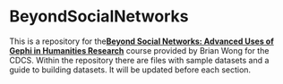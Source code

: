 # BeyondSocialNetworks

This is a repository for the[**Beyond Social Networks: Advanced Uses of Gephi in Humanities Research**](_https://www.cdcs.ed.ac.uk/events/beyond-social-networks-advanced-uses-gephi-humanities-research) course provided by Brian Wong for the CDCS. Within the repository there are files with sample datasets and a guide to building datasets. It will be updated before each section.
